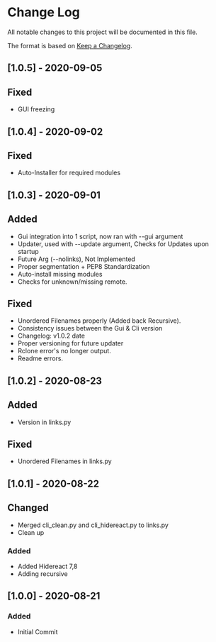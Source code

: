 # Change Log
All notable changes to this project will be documented in this file.

The format is based on [Keep a Changelog](http://keepachangelog.com/).
## [1.0.5] - 2020-09-05
## Fixed
- GUI freezing

## [1.0.4] - 2020-09-02

## Fixed
- Auto-Installer for required modules

## [1.0.3] - 2020-09-01

## Added
- Gui integration into 1 script, now ran with --gui argument
- Updater, used with --update argument, Checks for Updates upon startup
- Future Arg (--nolinks), Not Implemented
- Proper segmentation + PEP8 Standardization
- Auto-install missing modules
- Checks for unknown/missing remote.

## Fixed
- Unordered Filenames properly (Added back Recursive).
- Consistency issues between the Gui & Cli version
- Changelog: v1.0.2 date
- Proper versioning for future updater
- Rclone error's no longer output.
- Readme errors.

## [1.0.2] - 2020-08-23

## Added
- Version in links.py

## Fixed
- Unordered Filenames in links.py

## [1.0.1] - 2020-08-22

## Changed
- Merged cli_clean.py and cli_hidereact.py to links.py
- Clean up 

### Added
- Added Hidereact 7,8 
- Adding recursive

## [1.0.0] - 2020-08-21

### Added
- Initial Commit
